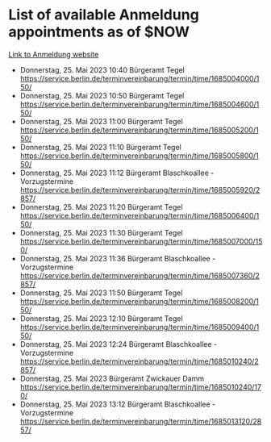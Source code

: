 # List of available Anmeldung appointments as of $NOW
[Link to Anmeldung website](https://service.berlin.de/terminvereinbarung/termin/tag.php?termin=1&anliegen[]=120686&dienstleisterlist=122210,122217,327316,122219,327312,122227,327314,122231,327346,122243,327348,122254,122252,329742,122260,329745,122262,329748,122271,327278,122273,327274,122277,327276,330436,122280,327294,122282,327290,122284,327292,122291,327270,122285,327266,122286,327264,122296,327268,150230,329760,122297,327286,122294,327284,122312,329763,122314,329775,122304,327330,122311,327334,122309,327332,317869,122281,327352,122279,329772,122283,122276,327324,122274,327326,122267,329766,122246,327318,122251,327320,122257,327322,122208,327298,122226,327300&herkunft=http%3A%2F%2Fservice.berlin.de%2Fdienstleistung%2F120686%2F)
- Donnerstag, 25. Mai 2023 10:40 Bürgeramt Tegel https://service.berlin.de/terminvereinbarung/termin/time/1685004000/150/
- Donnerstag, 25. Mai 2023 10:50 Bürgeramt Tegel https://service.berlin.de/terminvereinbarung/termin/time/1685004600/150/
- Donnerstag, 25. Mai 2023 11:00 Bürgeramt Tegel https://service.berlin.de/terminvereinbarung/termin/time/1685005200/150/
- Donnerstag, 25. Mai 2023 11:10 Bürgeramt Tegel https://service.berlin.de/terminvereinbarung/termin/time/1685005800/150/
- Donnerstag, 25. Mai 2023 11:12 Bürgeramt Blaschkoallee - Vorzugstermine https://service.berlin.de/terminvereinbarung/termin/time/1685005920/2857/
- Donnerstag, 25. Mai 2023 11:20 Bürgeramt Tegel https://service.berlin.de/terminvereinbarung/termin/time/1685006400/150/
- Donnerstag, 25. Mai 2023 11:30 Bürgeramt Tegel https://service.berlin.de/terminvereinbarung/termin/time/1685007000/150/
- Donnerstag, 25. Mai 2023 11:36 Bürgeramt Blaschkoallee - Vorzugstermine https://service.berlin.de/terminvereinbarung/termin/time/1685007360/2857/
- Donnerstag, 25. Mai 2023 11:50 Bürgeramt Tegel https://service.berlin.de/terminvereinbarung/termin/time/1685008200/150/
- Donnerstag, 25. Mai 2023 12:10 Bürgeramt Tegel https://service.berlin.de/terminvereinbarung/termin/time/1685009400/150/
- Donnerstag, 25. Mai 2023 12:24 Bürgeramt Blaschkoallee - Vorzugstermine https://service.berlin.de/terminvereinbarung/termin/time/1685010240/2857/
- Donnerstag, 25. Mai 2023  Bürgeramt Zwickauer Damm https://service.berlin.de/terminvereinbarung/termin/time/1685010240/170/
- Donnerstag, 25. Mai 2023 13:12 Bürgeramt Blaschkoallee - Vorzugstermine https://service.berlin.de/terminvereinbarung/termin/time/1685013120/2857/
